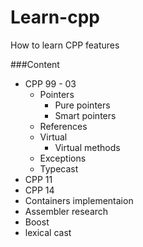 # Learn-cpp

How to learn CPP features


###Content
- CPP 99 - 03
  - Pointers
    - Pure pointers
    - Smart pointers
  - References
  - Virtual
    - Virtual methods
  - Exceptions
  - Typecast
- CPP 11
- CPP 14
- Containers implementaion
- Assembler research
- Boost
-   lexical cast
